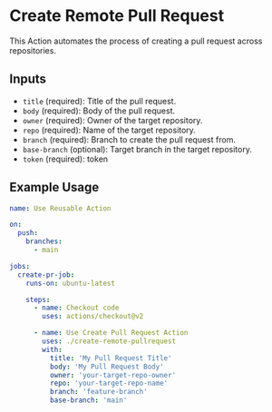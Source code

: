 # Create Remote Pull Request

This Action automates the process of creating a pull request across repositories.

## Inputs

- `title` (required): Title of the pull request.
- `body` (required): Body of the pull request.
- `owner` (required): Owner of the target repository.
- `repo` (required): Name of the target repository.
- `branch` (required): Branch to create the pull request from.
- `base-branch` (optional): Target branch in the target repository.
- `token` (required): token 

## Example Usage

```yaml
name: Use Reusable Action

on:
  push:
    branches:
      - main

jobs:
  create-pr-job:
    runs-on: ubuntu-latest

    steps:
      - name: Checkout code
        uses: actions/checkout@v2

      - name: Use Create Pull Request Action
        uses: ./create-remote-pullrequest
        with:
          title: 'My Pull Request Title'
          body: 'My Pull Request Body'
          owner: 'your-target-repo-owner'
          repo: 'your-target-repo-name'
          branch: 'feature-branch'
          base-branch: 'main'

